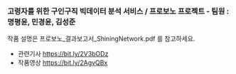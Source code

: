 ### 고령자를 위한 구인구직 빅데이터 분석 서비스 / 프로보노 프로젝트 - 팀원 : 명평윤, 민경윤, 김성준                
작품 설명은 프로보노_결과보고서_ShiningNetwork.pdf 를 참고하세요.                         
* 관련기사 https://bit.ly/2V3bODz
* 작품영상 https://bit.ly/2AgvQBx
